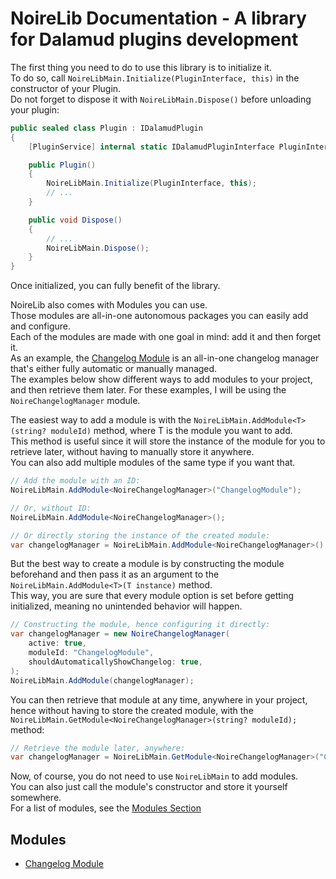 # NoireLib Documentation - A library for Dalamud plugins development

The first thing you need to do to use this library is to initialize it.<br/>
To do so, call `NoireLibMain.Initialize(PluginInterface, this)` in the constructor of your Plugin.<br/>
Do not forget to dispose it with `NoireLibMain.Dispose()` before unloading your plugin:

```csharp
public sealed class Plugin : IDalamudPlugin
{
    [PluginService] internal static IDalamudPluginInterface PluginInterface { get; private set; } = null!;

    public Plugin()
    {
        NoireLibMain.Initialize(PluginInterface, this);
        // ...
    }

    public void Dispose()
    {
        // ...
        NoireLibMain.Dispose();
    }
}
```

Once initialized, you can fully benefit of the library.

NoireLib also comes with Modules you can use.<br/>
Those modules are all-in-one autonomous packages you can easily add and configure.<br/>
Each of the modules are made with one goal in mind: add it and then forget it.<br/>
As an example, the [Changelog Module](https://github.com/Aspher0/NoireLib/blob/main/NoireLib/ChangelogManager/README.md) is an all-in-one changelog manager that's either fully automatic or manually managed.<br/>
The examples below show different ways to add modules to your project, and then retrieve them later. For these examples, I will be using the `NoireChangelogManager` module.

The easiest way to add a module is with the `NoireLibMain.AddModule<T>(string? moduleId)` method, where T is the module you want to add.<br/>
This method is useful since it will store the instance of the module for you to retrieve later, without having to manually store it anywhere.<br/>
You can also add multiple modules of the same type if you want that.

```csharp
// Add the module with an ID:
NoireLibMain.AddModule<NoireChangelogManager>("ChangelogModule");

// Or, without ID:
NoireLibMain.AddModule<NoireChangelogManager>();

// Or directly storing the instance of the created module:
var changelogManager = NoireLibMain.AddModule<NoireChangelogManager>();
```

But the best way to create a module is by constructing the module beforehand and then pass it as an argument to the `NoireLibMain.AddModule<T>(T instance)` method.<br/>
This way, you are sure that every module option is set before getting initialized, meaning no unintended behavior will happen.

```csharp
// Constructing the module, hence configuring it directly:
var changelogManager = new NoireChangelogManager(
    active: true,
    moduleId: "ChangelogModule",
    shouldAutomaticallyShowChangelog: true,
);
NoireLibMain.AddModule(changelogManager);
```

You can then retrieve that module at any time, anywhere in your project, hence without having to store the created module, with the `NoireLibMain.GetModule<NoireChangelogManager>(string? moduleId);` method:

```csharp
// Retrieve the module later, anywhere:
var changelogManager = NoireLibMain.GetModule<NoireChangelogManager>("ChangelogModule");
```

Now, of course, you do not need to use `NoireLibMain` to add modules.<br/>
You can also just call the module's constructor and store it yourself somewhere.<br/>
For a list of modules, see the [Modules Section](#modules)

## Modules

- [Changelog Module](https://github.com/Aspher0/NoireLib/blob/main/NoireLib/ChangelogManager/README.md)
